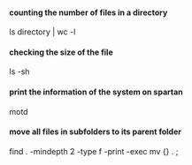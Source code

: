 #### counting the number of files in a directory

ls directory | wc -l

#### checking the size of the file

ls -sh

#### print the information of the system on spartan

motd

#### move all files in subfolders to its parent folder

find . -mindepth 2 -type f -print -exec mv {} . \;